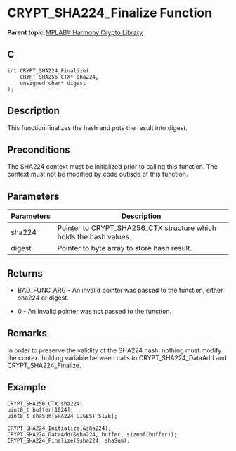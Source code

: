 # CRYPT\_SHA224\_Finalize Function

**Parent topic:**[MPLAB® Harmony Crypto Library](GUID-20F7C343-23D4-42D9-B8C2-A97D4D0EE5CD.md)

## C

```
int CRYPT_SHA224_Finalize(
    CRYPT_SHA256_CTX* sha224, 
    unsigned char* digest
);
```

## Description

This function finalizes the hash and puts the result into digest.

## Preconditions

The SHA224 context must be initialized prior to calling this function. The context must not be modified by code outisde of this function.

## Parameters

|Parameters|Description|
|----------|-----------|
|sha224|Pointer to CRYPT\_SHA256\_CTX structure which holds the hash values.|
|digest|Pointer to byte array to store hash result.|

## Returns

-   BAD\_FUNC\_ARG - An invalid pointer was passed to the function, either sha224 or digest.

-   0 - An invalid pointer was not passed to the function.


## Remarks

In order to preserve the validity of the SHA224 hash, nothing must modify the context holding variable between calls to CRYPT\_SHA224\_DataAdd and CRYPT\_SHA224\_Finalize.

## Example

```
CRYPT_SHA256_CTX sha224;
uint8_t buffer[1024];
uint8_t shaSum[SHA224_DIGEST_SIZE];

CRYPT_SHA224_Initialize(&sha224);
CRYPT_SHA224_DataAdd(&sha224, buffer, sizeof(buffer));
CRYPT_SHA224_Finalize(&sha224, shaSum);
```

